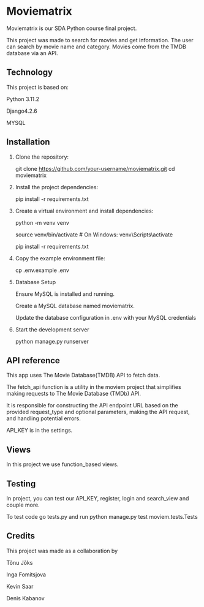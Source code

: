 # Moviematrix

Moviematrix is our SDA Python course final project.

This project was made to search for movies and get information.
The user can search by movie name and category.
Movies come from the TMDB database via an API.

## Technology

This project is based on:

Python 3.11.2

Django4.2.6

MYSQL

## Installation

1. Clone the repository:

   git clone https://github.com/your-username/moviematrix.git
   cd moviematrix

2. Install the project dependencies:

   pip install -r requirements.txt

3. Create a virtual environment and install dependencies:

   python -m venv venv

   source venv/bin/activate # On Windows: venv\Scripts\activate

   pip install -r requirements.txt

4. Copy the example environment file:

   cp .env.example .env

5. Database Setup

   Ensure MySQL is installed and running.

   Create a MySQL database named moviematrix.

   Update the database configuration in .env with your MySQL credentials

6. Start the development server

   python manage.py runserver

## API reference

This app uses The Movie Database(TMDB) API to fetch data.

The fetch_api function is a utility in the moviem project that simplifies making requests to The Movie Database (TMDb)
API.

It is responsible for constructing the API endpoint URL based on the provided request_type and optional parameters,
making the API request, and handling potential errors.

API_KEY is in the settings.

## Views

In this project we use function_based views.

## Testing

In project, you can test our API_KEY, register, login and search_view and couple more.

To test code go tests.py and run python manage.py test moviem.tests.Tests

## Credits

This project was made as a collaboration by

Tõnu Jõks

Inga Fomitsjova

Kevin Saar

Denis Kabanov








